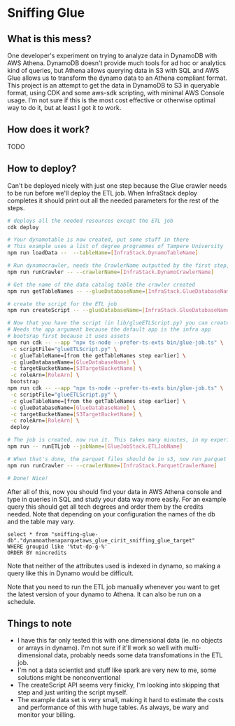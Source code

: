 # Sniffing Glue

## What is this mess?

One developer's experiment on trying to analyze data in DynamoDB with AWS Athena.
DynamoDB doesn't provide much tools for ad hoc or analytics kind of queries, but Athena allows querying data in S3 with SQL and AWS Glue allows us to transform the dynamo data to an Athena compliant format.
This project is an attempt to get the data in DynamoDB to S3 in queryable format, using CDK and some aws-sdk scripting, with minimal AWS Console usage. I'm not sure if this is the most cost effective or otherwise optimal way to do it, but at least I got it to work.

## How does it work?

TODO

## How to deploy?

Can't be deployed nicely with just one step because the Glue crawler needs to be run before we'll deploy the ETL job.
When InfraStack deploy completes it should print out all the needed parameters for the rest of the steps.

```bash
# deploys all the needed resources except the ETL job
cdk deploy

# Your dynamotable is now created, put some stuff in there
# This example uses a list of degree programmes of Tampere University
npm run loadData --  --tableName=[InfraStack.DynamoTableName]

# Run dynamocrawler, needs the CrawlerName outputted by the first step, this takes some time to complete
npm run runCrawler -- --crawlerName=[InfraStack.DynamoCrawlerName]

# Get the name of the data catalog table the crawler created
npm run getTableNames -- --glueDatabaseName=[InfraStack.GlueDatabaseName]

# create the script for the ETL job
npm run createScript -- --glueDatabaseName=[InfraStack.GlueDatabaseName] --s3TargetBucketName=[InfraStack.S3TargetBucketName]

# Now that you have the script (in lib/glueETLScript.py) you can create the glue ETL job with CDK
# Needs the app argument because the default app is the infra app
# bootsrap first because it uses assets
npm run cdk -- --app "npx ts-node --prefer-ts-exts bin/glue-job.ts" \
 -c scriptFile="glueETLScript.py" \
 -c glueTableName=[from the getTableNames step earlier] \
 -c glueDatabaseName=[GlueDatabaseName] \
 -c targetBucketName=[S3TargetBucketName] \
 -c roleArn=[RoleArn] \
 bootstrap
npm run cdk -- --app "npx ts-node --prefer-ts-exts bin/glue-job.ts" \
 -c scriptFile="glueETLScript.py" \
 -c glueTableName=[from the getTableNames step earlier] \
 -c glueDatabaseName=[GlueDatabaseName] \
 -c targetBucketName=[S3TargetBucketName] \
 -c roleArn=[RoleArn] \
 deploy

# The job is created, now run it. This takes many minutes, in my experiments aprox. 10 min for it to start and run
npm run -- runETLjob --jobName=[GlueJobStack.ETLJobName]

# When that's done, the parquet files should be in s3, now run parquet crawler
npm run runCrawler -- --crawlerName=[InfraStack.ParquetCrawlerName]

# Done! Nice!
```

After all of this, now you should find your data in AWS Athena console and type in queries in SQL and study your data way more easily.
For an example query this should get all tech degrees and order them by the credits needed.
Note that depending on your configuration the names of the db and the table may vary.

    select * from "sniffing-glue-db"."dynamoathenaparquetaws_glue_cirit_sniffing_glue_target"
    WHERE groupid like '%tut-dp-g-%'
    ORDER BY mincredits

Note that neither of the attributes used is indexed in dynamo, so making a query like this in Dynamo would be difficult.

Note that you need to run the ETL job manually whenever you want to get the latest version of your dynamo to Athena.
It can also be run on a schedule.

## Things to note

- I have this far only tested this with one dimensional data (ie. no objects or arrays in dynamo). I'm not sure if it'll work so well with multi-dimensional data, probably needs some data transfomations in the ETL job.
- I'm not a data scientist and stuff like spark are very new to me, some solutions might be nonconventional
- The createScript API seems very finicky, I'm looking into skipping that step and just writing the script myself.
- The example data set is very small, making it hard to estimate the costs and performance of this with huge tables. As always, be wary and monitor your billing.

